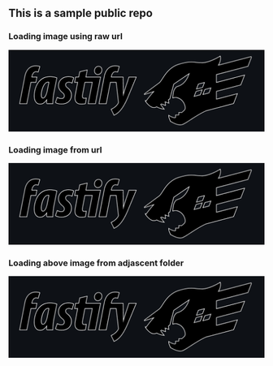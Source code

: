 ## This is a sample public repo

### Loading image using raw url
![](https://raw.githubusercontent.com/shijin-p-af/pub1/main/images/sc.png)

### Loading image from url
![](https://github.com/shijin-p-af/pub1/blob/main/images/sc.png)

### Loading above image from adjascent folder
![](./images/sc.png)

